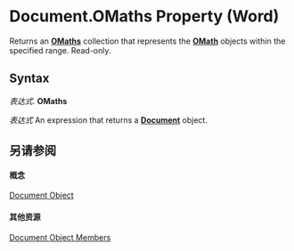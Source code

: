 
# Document.OMaths Property (Word)

Returns an  **[OMaths](5e185b0f-b0c9-16f8-3056-c1114dadd3e0.md)** collection that represents the **[OMath](82f2f81b-e2d5-140f-bdcc-8b52b821b24d.md)** objects within the specified range. Read-only.


## Syntax

 _表达式_. **OMaths**

 _表达式_ An expression that returns a **[Document](8d83487a-2345-a036-a916-971c9db5b7fb.md)** object.


## 另请参阅


#### 概念


[Document Object](8d83487a-2345-a036-a916-971c9db5b7fb.md)
#### 其他资源


[Document Object Members](http://msdn.microsoft.com/library/fc9ab457-0888-f917-3d52-387168ac23b9%28Office.15%29.aspx)